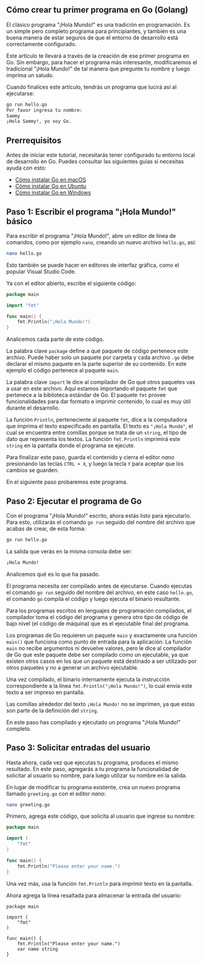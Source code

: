 ## Cómo crear tu primer programa en Go (Golang)

El clásico programa "¡Hola Mundo!" es una tradición en programación. Es un simple pero completo programa para principiantes, y también es una buena manera de estar seguros de que el entorno de desarrollo está correctamente configurado.

Este artículo te llevará a través de la creación de ese primer programa en Go. Sin embargo, para hacer el programa más interesante, modificaremos el tradicional "¡Hola Mundo!" de tal manera que pregunte tu nombre y luego imprima un saludo.

Cuando finalices este artículo, tendrás un programa que lucirá así al ejecutarse:

```bash
go run hello.go
Por favor ingresa tu nombre:
Sammy
¡Hola Sammy!, yo soy Go.
```

## Prerrequisitos

Antes de iniciar este tutorial, necesitarás tener configurado tu entorno local de desarrollo en Go. Puedes consultar las siguientes guías si necesitas ayuda con esto:

-  [Cómo instalar Go en macOS](https://www.digitalocean.com/community/tutorials/how-to-install-go-and-set-up-a-local-programming-environment-on-macos) 
-  [Cómo instalar Go en Ubuntu](https://www.digitalocean.com/community/tutorials/how-to-install-go-and-set-up-a-local-programming-environment-on-ubuntu-18-04) 
-  [Cómo instalar Go en Windows](https://www.digitalocean.com/community/tutorials/how-to-install-go-and-set-up-a-local-programming-environment-on-windows-10)

## Paso 1: Escribir el programa "¡Hola Mundo!" básico

Para escribir el programa "¡Hola Mundo!", abre un editor de línea de comandos, como por ejemplo `nano`, creando un nuevo archivo `hello.go`, así:

```bash
nano hello.go
```

Esto también se puede hacer en editores de interfaz gráfica, como el popular Visual Studio Code.

Ya con el editor abierto, escribe el siguiente código:

```go
package main

import "fmt"

func main() {
	fmt.Println("¡Hola Mundo!")
}
```

Analicemos cada parte de este código.

La palabra clave `package` define a qué paquete de código pertenece este archivo. Puede haber solo un paquete por carpeta y cada archivo `.go` debe declarar el mismo paquete en la parte superior de su contenido. En este ejemplo el código pertenece al paquete `main`.

La palabra clave `import` le dice al compilador de Go qué otros paquetes vas a usar en este archivo. Aquí estamos importando el paquete `fmt` que pertenece a la biblioteca estándar de Go. El paquete `fmt` provee funcionalidades para dar formato e imprimir contenido, lo cual es muy útil durante el desarrollo.

La función `Println`, perteneciente al paquete `fmt`, dice a la computadora que imprima el texto especificado en pantalla. El texto es `"¡Hola Mundo"`, el cual se encuentra entre comillas porque se trata de un `string`, el tipo de dato que representa los textos. La función `fmt.Println` imprimirá este `string` en la pantalla donde el programa se ejecute.

Para finalizar este paso, guarda el contenido y cierra el editor *nano* presionando las teclas `CTRL + X`, y luego la tecla `Y` para aceptar que los cambios se guarden.

En el siguiente paso probaremos este programa.

## Paso 2: Ejecutar el programa de Go

Con el programa "¡Hola Mundo!" escrito, ahora estás listo para ejecutarlo. Para esto, utilizarás el comando `go run` seguido del nombre del archivo que acabas de crear, de esta forma:

```bash
go run hello.go
```

La salida que verás en la misma consola debe ser:

```bash
¡Hola Mundo!
```

Analicemos qué es lo que ha pasado.

El programa necesita ser compilado antes de ejecutarse. Cuando ejecutas el comando `go run` seguido del nombre del archivo, en este caso `hello.go`, el comando `go` compila el código y luego ejecuta el binario resultante.

Para los programas escritos en lenguajes de programación compilados, el compilador toma el código del programa y genera otro tipo de código de bajo nivel (el código de máquina) que es el ejecutable final del programa.

Los programas de Go requieren un paquete `main` y exactamente una función `main()` que funciona como punto de entrada para la aplicación. La función `main` no recibe argumentos ni devuelve valores, pero le dice al compilador de Go que este paquete debe ser compilado como un ejecutable, ya que existen otros casos en los que un paquete está destinado a ser utilizado por otros paquetes y no a generar un archivo ejecutable.

Una vez compilado, el binario internamente ejecuta la instrucción correspondiente a la línea `fmt.Println("¡Hola Mundo!")`, lo cual envía este texto a ser impreso en pantalla.

Las comillas alrededor del texto `¡Hola Mundo!` no se imprimen, ya que estas son parte de la definición del `string`.

En este paso has compilado y ejecutado un programa "¡Hola Mundo!" completo.

## Paso 3: Solicitar entradas del usuario

Hasta ahora, cada vez que ejecutas tu programa, produces el mismo resultado. En este paso, agregarás a tu programa la funcionalidad de solicitar al usuario su nombre, para luego utilizar su nombre en la salida.

En lugar de modificar tu programa existente, crea un nuevo programa llamado `greeting.go` con el editor *nano*:

```bash
nano greeting.go
```

Primero, agrega este código, que solicita al usuario que ingrese su nombre:

```go
package main

import (
	"fmt"
)

func main() {
	fmt.Println("Please enter your name.")
}
```

Una vez más, usa la función `fmt.Println` para imprimir texto en la pantalla.

Ahora agrega la línea resaltada para almacenar la entrada del usuario:

```go=
package main

import (
	"fmt"
)

func main() {
	fmt.Println("Please enter your name.")
	var name string
}
```